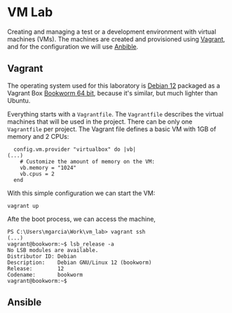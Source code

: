 # VM Lab

Creating and managing a test or a development environment with virtual machines (VMs). The machines are created and provisioned using [Vagrant](https://www.vagrantup.com/), and for the configuration we will use [Anbible](https://www.ansible.com/).

## Vagrant

The operating system used for this laboratory is [Debian 12](https://www.debian.org/) packaged as a Vagrant Box [Bookworm 64 bit](https://app.vagrantup.com/debian/boxes/bookworm64), because it's similar, but much lighter than Ubuntu. 

Everything starts with a `Vagrantfile`. The  `Vagrantfile` describes the virtual machines that will be used in the project. There can be only one `Vagrantfile` per project. The Vagrant file defines a basic VM with 1GB of memory and 2 CPUs:

```
  config.vm.provider "virtualbox" do |vb|
(...)
    # Customize the amount of memory on the VM:
    vb.memory = "1024"
    vb.cpus = 2
  end
```

With this simple configuration we can start the VM:

```
vagrant up
```

Afte the boot process, we can access the machine,

```
PS C:\Users\mgarcia\Work\vm_lab> vagrant ssh
(...)
vagrant@bookworm:~$ lsb_release -a
No LSB modules are available.
Distributor ID: Debian
Description:    Debian GNU/Linux 12 (bookworm)
Release:        12
Codename:       bookworm
vagrant@bookworm:~$
```

## Ansible

